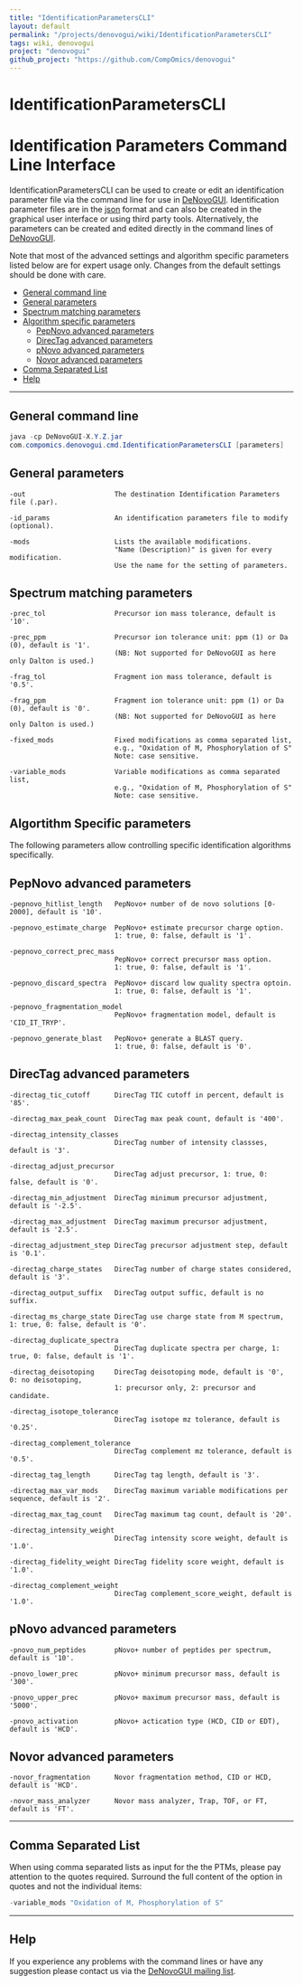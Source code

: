 ```yaml
---
title: "IdentificationParametersCLI"
layout: default
permalink: "/projects/denovogui/wiki/IdentificationParametersCLI"
tags: wiki, denovogui
project: "denovogui"
github_project: "https://github.com/CompOmics/denovogui"
---
```


# IdentificationParametersCLI

# Identification Parameters Command Line Interface #

IdentificationParametersCLI can be used to create or edit an identification parameter file via the command line for use in [DeNovoGUI](http://compomics.github.io/projects/denovogui.html). Identification parameter files are in the [json](https://en.wikipedia.org/wiki/JSON) format and can also be created in the graphical user interface or using third party tools. Alternatively, the parameters can be created and edited directly in the command lines of [DeNovoGUI](http://compomics.github.io/projects/denovogui.html).

Note that most of the advanced settings and algorithm specific parameters listed below are for expert usage only. Changes from the default settings should be done with care.

  * [General command line](#general-command-line)
  * [General parameters](#general-parameters)
  * [Spectrum matching parameters](#spectrum-matching-parameters)
  * [Algorithm specific parameters](#general-parameters)
    * [PepNovo advanced parameters](#pepnovo-advanced-parameters)
    * [DirecTag advanced parameters](#directag-advanced-parameters)
    * [pNovo advanced parameters](#pnovo-advanced-parameters)
    * [Novor advanced parameters](#novor-advanced-parameters)
  * [Comma Separated List](#comma-separated-list)
  * [Help](#help)

---

## General command line ##

```java
java -cp DeNovoGUI-X.Y.Z.jar 
com.compomics.denovogui.cmd.IdentificationParametersCLI [parameters]
```

## General parameters ##

```
-out                      The destination Identification Parameters file (.par).

-id_params                An identification parameters file to modify (optional).

-mods                     Lists the available modifications.
                          "Name (Description)" is given for every modification.
                          Use the name for the setting of parameters.
```

## Spectrum matching parameters ##

```
-prec_tol                 Precursor ion mass tolerance, default is '10'.

-prec_ppm                 Precursor ion tolerance unit: ppm (1) or Da (0), default is '1'. 
                          (NB: Not supported for DeNovoGUI as here only Dalton is used.)

-frag_tol                 Fragment ion mass tolerance, default is '0.5'.

-frag_ppm                 Fragment ion tolerance unit: ppm (1) or Da (0), default is '0'. 
                          (NB: Not supported for DeNovoGUI as here only Dalton is used.)

-fixed_mods               Fixed modifications as comma separated list,
                          e.g., "Oxidation of M, Phosphorylation of S"
                          Note: case sensitive.

-variable_mods            Variable modifications as comma separated list,
                          e.g., "Oxidation of M, Phosphorylation of S"
                          Note: case sensitive.
```

## Algortithm Specific parameters ##

The following parameters allow controlling specific identification algorithms specifically.

## PepNovo advanced parameters ##

```
-pepnovo_hitlist_length   PepNovo+ number of de novo solutions [0-2000], default is '10'.

-pepnovo_estimate_charge  PepNovo+ estimate precursor charge option.
                          1: true, 0: false, default is '1'.

-pepnovo_correct_prec_mass
                          PepNovo+ correct precursor mass option.
                          1: true, 0: false, default is '1'.

-pepnovo_discard_spectra  PepNovo+ discard low quality spectra optoin.
                          1: true, 0: false, default is '1'.

-pepnovo_fragmentation_model
                          PepNovo+ fragmentation model, default is 'CID_IT_TRYP'.

-pepnovo_generate_blast   PepNovo+ generate a BLAST query.
                          1: true, 0: false, default is '0'.
```

## DirecTag advanced parameters ##

```
-directag_tic_cutoff      DirecTag TIC cutoff in percent, default is '85'.

-directag_max_peak_count  DirecTag max peak count, default is '400'.

-directag_intensity_classes
                          DirecTag number of intensity classses, default is '3'.

-directag_adjust_precursor
                          DirecTag adjust precursor, 1: true, 0: false, default is '0'.

-directag_min_adjustment  DirecTag minimum precursor adjustment, default is '-2.5'.

-directag_max_adjustment  DirecTag maximum precursor adjustment, default is '2.5'.

-directag_adjustment_step DirecTag precursor adjustment step, default is '0.1'.

-directag_charge_states   DirecTag number of charge states considered, default is '3'.

-directag_output_suffix   DirecTag output suffic, default is no suffix.

-directag_ms_charge_state DirecTag use charge state from M spectrum, 1: true, 0: false, default is '0'.

-directag_duplicate_spectra
                          DirecTag duplicate spectra per charge, 1: true, 0: false, default is '1'.

-directag_deisotoping     DirecTag deisotoping mode, default is '0', 0: no deisotoping, 
                          1: precursor only, 2: precursor and candidate.

-directag_isotope_tolerance
                          DirecTag isotope mz tolerance, default is '0.25'.

-directag_complement_tolerance
                          DirecTag complement mz tolerance, default is '0.5'.

-directag_tag_length      DirecTag tag length, default is '3'.

-directag_max_var_mods    DirecTag maximum variable modifications per sequence, default is '2'.

-directag_max_tag_count   DirecTag maximum tag count, default is '20'.

-directag_intensity_weight
                          DirecTag intensity score weight, default is '1.0'.

-directag_fidelity_weight DirecTag fidelity score weight, default is '1.0'.

-directag_complement_weight
                          DirecTag complement_score_weight, default is '1.0'.
```

## pNovo advanced parameters ##

```
-pnovo_num_peptides       pNovo+ number of peptides per spectrum, default is '10'.

-pnovo_lower_prec         pNovo+ minimum precursor mass, default is '300'.

-pnovo_upper_prec         pNovo+ maximum precursor mass, default is '5000'.

-pnovo_activation         pNovo+ actication type (HCD, CID or EDT), default is 'HCD'.
```

## Novor advanced parameters ##

```
-novor_fragmentation      Novor fragmentation method, CID or HCD, default is 'HCD'.

-novor_mass_analyzer      Novor mass analyzer, Trap, TOF, or FT, default is 'FT'.
```

---

## Comma Separated List ##

When using comma separated lists as input for the the PTMs, please pay attention to the quotes required. Surround the full content of the option in quotes and not the individual items:

```java
-variable_mods "Oxidation of M, Phosphorylation of S"
```

---

## Help ##

If you experience any problems with the command lines or have any suggestion please contact us via the [DeNovoGUI mailing list](http://groups.google.com/group/denovogui).